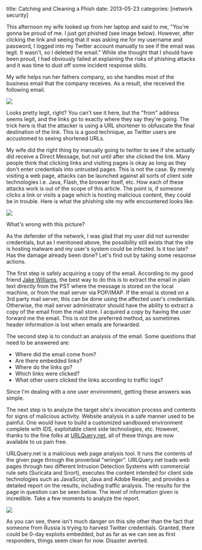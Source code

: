 title: Catching and Cleaning a Phish
date: 2013-05-23
categories: [network security]

This afternoon my wife looked up from her laptop and said to me, "You're gonna be proud of me. I just got phished (see image below). However, after clicking the link and seeing that it was asking me for my username and password, I logged into my Twitter account manually to see if the email was legit. It wasn't, so I deleted the email." While she thought that I should have been proud, I had obviously failed at explaining the risks of phishing attacks and it was time to dust off some incident response skills.

My wife helps run her fathers company, so she handles most of the business email that the company receives. As a result, she received the following email.

[![](/images/posts/tpwitter_phish.png)](/images/posts/tpwitter_phish.png)

Looks pretty legit, right? You can't see it here, but the "from" address seems legit, and the links go to exactly where they say they're going. The trick here is that the attacker is using a URL shortener to obfuscate the final destination of the link. This is a good technique, as Twitter users are accustomed to seeing shortened URLs.

My wife did the right thing by manually going to twitter to see if she actually did receive a Direct Message, but not until after she clicked the link. Many people think that clicking links and visiting pages is okay as long as they don't enter credentials into untrusted pages. This is not the case. By merely visiting a web page, attacks can be launched against all sorts of client side technologies i.e. Java, Flash, the browser itself, etc. How each of these attacks work is out of the scope of this article. The point is, if someone clicks a link or visits a page which is hosting malicious content, they could be in trouble. Here is what the phishing site my wife encountered looks like.

[![](/images/posts/tpwitter_site.png)](/images/posts/tpwitter_site.png)

What's wrong with this picture?

As the defender of the network, I was glad that my user did not surrender credentials, but as I mentioned above, the possibility still exists that the site is hosting malware and my user's system could be infected. Is it too late? Has the damage already been done? Let's find out by taking some response actions.

The first step is safely acquiring a copy of the email. According to my good friend [Jake Williams](https://twitter.com/MalwareJake), the best way to do this is to extract the email in plain text directly from the PST where the message is stored on the local machine, or from the mail server via POP/IMAP. If the email is stored on a 3rd party mail server, this can be done using the affected user's credentials. Otherwise, the mail server administrator should have the ability to extract a copy of the email from the mail store. I acquired a copy by having the user forward me the email. This is not the preferred method, as sometimes header information is lost when emails are forwarded.

The second step is to conduct an analysis of the email. Some questions that need to be answered are:

- Where did the email come from?
- Are there embedded links?
- Where do the links go?
- Which links were clicked?
- What other users clicked the links according to traffic logs?

Since I'm dealing with a one user environment, getting these answers was simple.

The next step is to analyze the target site's invocation process and contents for signs of malicious activity. Website analysis in a safe manner used to be painful. One would have to build a customized sandboxed environment complete with IDS, exploitable client side technologies, etc. However, thanks to the fine folks at [URLQuery.net](http://urlquery.net/), all of these things are now available to us pain free.

URLQuery.net is a malicious web page analysis tool. It runs the contents of the given page through the proverbial "wringer". URLQuery.net loads web pages through two different Intrusion Detection Systems with commercial rule sets (Suricata and Snort), executes the content intended for client side technologies such as JavaScript, Java and Adobe Reader, and provides a detailed report on the results, including traffic analysis. The results for the page in question can be seen below. The level of information given is incredible. Take a few moments to analyze the report.

[![](/images/posts/tpwitter_urlquery.png)](/images/posts/tpwitter_urlquery.png)

As you can see, there isn't much danger on this site other than the fact that someone from Russia is trying to harvest Twitter credentials. Granted, there could be 0-day exploits embedded, but as far as we can see as first responders, things seem clean for now. Disaster averted.
